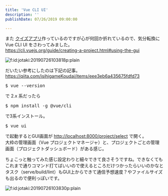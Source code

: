 ```yaml
---
title: 'Vue CLI UI'
description: ''
publishDate: 07/26/2019 09:00:00

---
```

<p>また <a href="https://github.com/yuheijotaki/vue-study_20190716">クイズアプリ</a>作っているのですが心が何回か折れているので、気分転換に Vue CLI UI をさわってみました。<br/>
<a href="https://cli.vuejs.org/guide/creating-a-project.html#using-the-gui">https://cli.vuejs.org/guide/creating-a-project.html#using-the-gui</a></p>

<p><span itemscope itemtype="http://schema.org/Photograph"><img src="/images/hatena/20190726103818.png" alt="f:id:jotaki:20190726103818p:plain" title="f:id:jotaki:20190726103818p:plain" class="hatena-fotolife" itemprop="image"></span></p>

<p>だいたい参考にしたのは下記の記事。<br/>
<a href="https://qiita.com/isihigameKoudai/items/eee3eb6a435675fdfd73">https://qiita.com/isihigameKoudai/items/eee3eb6a435675fdfd73</a></p>

<pre class="code bash" data-lang="bash" data-unlink>$ vue --version</pre>


<p>で 2.x 系だったら</p>

<pre class="code bash" data-lang="bash" data-unlink>$ npm install -g @vue/cli</pre>


<p>で3系インストール。</p>

<pre class="code bash" data-lang="bash" data-unlink>$ vue ui</pre>


<p>で起動するとGUI画面が <a href="http://localhost:8000/project/select">http://localhost:8000/project/select</a> で開く。<br/>
大枠の管理画面（Vue プロジェクトマネージャ）と、プロジェクトごとの管理画面（プロジェクトダッシュボード）がある感じ。</p>

<p>ちょこっと触ってみた感じ設定わりと細々できて良さそうですね。できなくてもこれまで通りコマンド打てばいいので使えるところだけつかったらいいのかなと<br/>
タスク（serve/build/lint）もGUI上からできて通信予想速度？やファイルサイズも出るので便利っぽいです。</p>

<p><span itemscope itemtype="http://schema.org/Photograph"><img src="/images/hatena/20190726103830.png" alt="f:id:jotaki:20190726103830p:plain" title="f:id:jotaki:20190726103830p:plain" class="hatena-fotolife" itemprop="image"></span></p>
